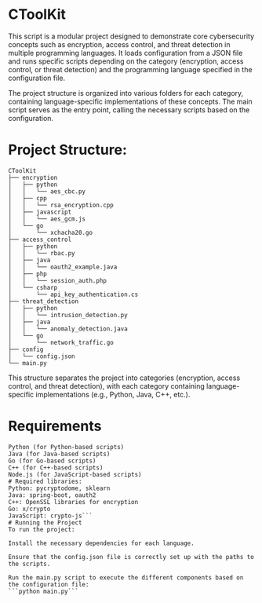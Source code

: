 # CToolKit

This script is a modular project designed to demonstrate core cybersecurity concepts such as encryption, access control, and threat detection in multiple programming languages. It loads configuration from a JSON file and runs specific scripts depending on the category (encryption, access control, or threat detection) and the programming language specified in the configuration file.

The project structure is organized into various folders for each category, containing language-specific implementations of these concepts. The main script serves as the entry point, calling the necessary scripts based on the configuration.


# Project Structure:

```
CToolKit
├── encryption
│   ├── python
│   │   └── aes_cbc.py
│   ├── cpp
│   │   └── rsa_encryption.cpp
│   ├── javascript
│   │   └── aes_gcm.js
│   └── go
│       └── xchacha20.go
├── access_control
│   ├── python
│   │   └── rbac.py
│   ├── java
│   │   └── oauth2_example.java
│   ├── php
│   │   └── session_auth.php
│   └── csharp
│       └── api_key_authentication.cs
├── threat_detection
│   ├── python
│   │   └── intrusion_detection.py
│   ├── java
│   │   └── anomaly_detection.java
│   └── go
│       └── network_traffic.go
├── config
│   └── config.json
└── main.py
```
This structure separates the project into categories (encryption, access control, and threat detection), with each category containing language-specific implementations (e.g., Python, Java, C++, etc.).



# Requirements
```
Python (for Python-based scripts)
Java (for Java-based scripts)
Go (for Go-based scripts)
C++ (for C++-based scripts)
Node.js (for JavaScript-based scripts)
# Required libraries:
Python: pycryptodome, sklearn
Java: spring-boot, oauth2
C++: OpenSSL libraries for encryption
Go: x/crypto
JavaScript: crypto-js```
# Running the Project
To run the project:

Install the necessary dependencies for each language.

Ensure that the config.json file is correctly set up with the paths to the scripts.

Run the main.py script to execute the different components based on the configuration file:
```python main.py```

